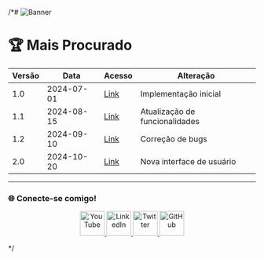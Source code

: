 /*# ![Banner](link-para-seu-banner)

# 🏆 Mais Procurado

| Versão  | Data           | Acesso                | Alteração                                 |
|---------|----------------|-----------------------|-------------------------------------------|
|   1.0   |   2024-07-01   | [Link](#)             | Implementação inicial                     |
|   1.1   |   2024-08-15   | [Link](#)             | Atualização de funcionalidades            |
|   1.2   |   2024-09-10   | [Link](#)             | Correção de bugs                          |
|   2.0   |   2024-10-20   | [Link](#)             | Nova interface de usuário                 |

---

### 🌐 Conecte-se comigo!

<p align="center">
  <a href="https://www.youtube.com/c/SeuCanal">
    <img src="https://github.com/alisonpezzott/powerbi/raw/main/assets/icons/youtube.png" width="50" height="50" alt="YouTube">
  </a>
  <a href="https://www.linkedin.com/in/seu-perfil">
    <img src="https://github.com/alisonpezzott/powerbi/raw/main/assets/icons/youtube.png" width="50" height="50" alt="LinkedIn">
  </a>
  <a href="https://twitter.com/seu-usuario">
    <img src="https://github.com/alisonpezzott/powerbi/raw/main/assets/icons/linkedin.png" width="50" height="50" alt="Twitter">
  </a>
  <a href="https://github.com/seu-usuario">
    <img src="https://upload.wikimedia.org/wikipedia/commons/9/91/Octicons-mark-github.svg" width="50" height="50" alt="GitHub">
  </a>
</p>
*/
